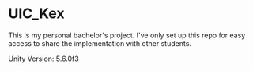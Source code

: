 # UIC_Kex

This is my personal bachelor's project. I've only set up this repo for easy access to share the implementation with other students.

Unity Version: 5.6.0f3
